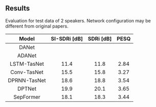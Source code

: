 ## Results
Evaluation for test data of 2 speakers.
Network configuration may be different from original papers.

| Model | SI-SDRi [dB] | SDRi [dB] | PESQ |
| :---: | :---: | :---: | :---: |
| DANet |  |  |  |
| ADANet |  |  |  |
| LSTM-TasNet | 11.4 | 11.8 | 2.84 |
| Conv-TasNet | 15.5 | 15.8 | 3.27 |
| DPRNN-TasNet | 18.6 | 18.8 | 3.54 |
| DPTNet | 19.9 | 20.1 | 3.65 |
| SepFormer | 18.1 | 18.3 | 3.44 |